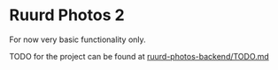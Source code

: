 # Ruurd Photos 2

For now very basic functionality only.

TODO for the project can be found at [ruurd-photos-backend/TODO.md](ruurd-photos-backend/TODO.md)
